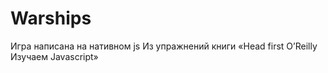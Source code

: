 # Warships

Игра написана на нативном js
Из упражнений книги «Head first O’Reilly Изучаем Javascript»

